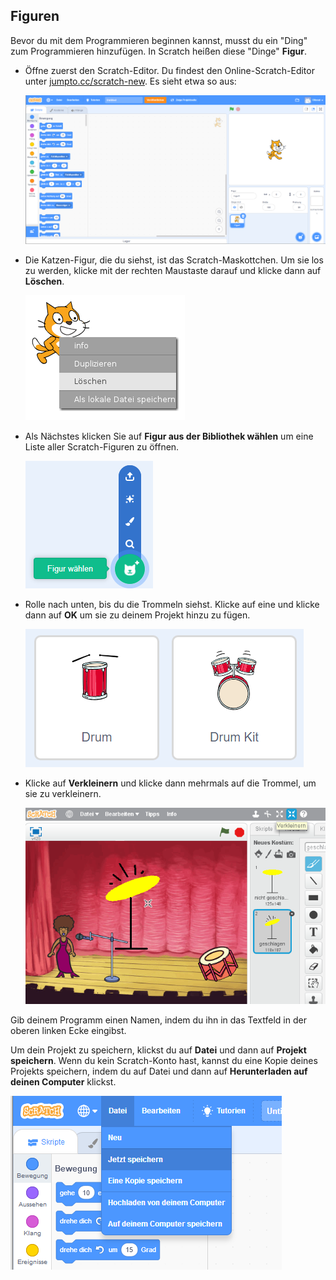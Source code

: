 ## Figuren

Bevor du mit dem Programmieren beginnen kannst, musst du ein "Ding" zum Programmieren hinzufügen. In Scratch heißen diese "Dinge" **Figur**.

+ Öffne zuerst den Scratch-Editor. Du findest den Online-Scratch-Editor unter <a href="http://jumpto.cc/scratch-new" target="_blank">jumpto.cc/scratch-new</a>. Es sieht etwa so aus:
    
    ![screenshot](images/band-scratch.png)

+ Die Katzen-Figur, die du siehst, ist das Scratch-Maskottchen. Um sie los zu werden, klicke mit der rechten Maustaste darauf und klicke dann auf **Löschen**.
    
    ![screenshot](images/band-delete.png)

+ Als Nächstes klicken Sie auf **Figur aus der Bibliothek wählen** um eine Liste aller Scratch-Figuren zu öffnen.
    
    ![screenshot](images/band-sprite-library.png)

+ Rolle nach unten, bis du die Trommeln siehst. Klicke auf eine und klicke dann auf **OK** um sie zu deinem Projekt hinzu zu fügen.
    
    ![screenshot](images/band-sprite-drum.png)

+ Klicke auf **Verkleinern** und klicke dann mehrmals auf die Trommel, um sie zu verkleinern.
    
    ![screenshot](images/band-shrink.png)

Gib deinem Programm einen Namen, indem du ihn in das Textfeld in der oberen linken Ecke eingibst.

Um dein Projekt zu speichern, klickst du auf **Datei** und dann auf **Projekt speichern**. Wenn du kein Scratch-Konto hast, kannst du eine Kopie deines Projekts speichern, indem du auf Datei und dann auf **Herunterladen auf deinen Computer** klickst.

![screenshot](images/band-save.png)
